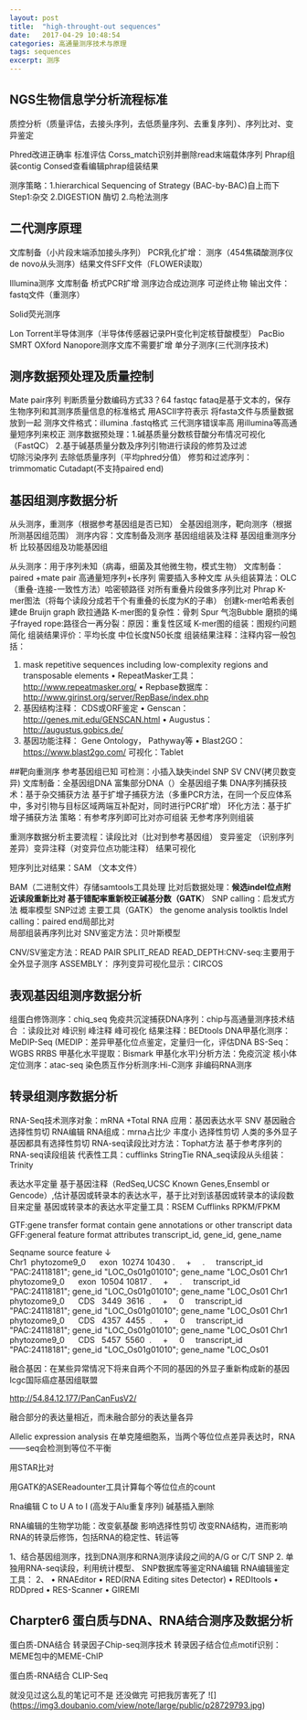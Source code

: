 ```yaml
---
layout: post
title:  "high-throught-out sequences"
date:   2017-04-29 10:48:54
categories: 高通量测序技术与原理
tags: sequences
excerpt: 测序
---
```


## NGS生物信息学分析流程标准
质控分析（质量评估，去接头序列，去低质量序列、去重复序列）、序列比对、变异鉴定


Phred改进正确率 标准评估
Corss_match识别并删除read末端载体序列
Phrap组装contig
Consed查看编辑phrap组装结果

测序策略：1.hierarchical Sequencing of Strategy (BAC-by-BAC)自上而下
Step1:杂交 2.DIGESTION 酶切 2.鸟枪法测序

## 二代测序原理
文库制备（小片段末端添加接头序列） PCR乳化扩增： 测序（454焦磷酸测序仪  de novo从头测序）结果文件SFF文件（FLOWER读取）

Illumina测序 文库制备 桥式PCR扩增 测序边合成边测序 可逆终止物 输出文件：fastq文件（重测序）

Solid荧光测序

Lon Torrent半导体测序（半导体传感器记录PH变化判定核苷酸模型）
PacBio SMRT   OXford Nanopore测序文库不需要扩增 单分子测序(三代测序技术)



## 测序数据预处理及质量控制

Mate pair序列 
判断质量分数编码方式33？64 fastqc  fataq是基于文本的，保存生物序列和其测序质量信息的标准格式 用ASCII字符表示 将fasta文件与质量数据放到一起
测序文件格式：illumina  .fastq格式
三代测序错误率高 用illumina等高通量短序列来校正
测序数据预处理：1.碱基质量分数核苷酸分布情况可视化 （FastQC） 2.基于碱基质量分数及序列引物进行读段的修剪及过滤  
切除污染序列 去除低质量序列（平均phred分值）
修剪和过滤序列：trimmomatic Cutadapt(不支持paired end)

## 基因组测序数据分析

从头测序，重测序（根据参考基因组是否已知）
全基因组测序，靶向测序（根据所测基因组范围）
测序内容：文库制备及测序 基因组组装及注释 基因组重测序分析 比较基因组及功能基因组

从头测序：用于序列未知（病毒，细菌及其他微生物，模式生物）
文库制备：paired +mate pair 高通量短序列+长序列
需要插入多种文库
从头组装算法：OLC（重叠-连接-一致性方法）哈密顿路径 对所有重叠片段做多序列比对
Phrap
K-mer图法（将每个读段分成若干个有重叠的长度为K的子串） 创建k-mer哈希表创建de Bruijn graph 欧拉通路
K-mer图的复杂性：骨刺 Spur 气泡Bubble 磨损的绳子frayed rope:路径合一再分裂：原因：重复性区域
K-mer图的组装：图规约问题 简化
组装结果评价：平均长度 中位长度N50长度 
组装结果注释：注释内容一般包括：
1. mask repetitive sequences including low-complexity regions and
transposable elements
• RepeatMasker工具： http://www.repeatmasker.org/
• Repbase数据库： http://www.girinst.org/server/RepBase/index.php
2. 基因结构注释： CDS或ORF鉴定
• Genscan： http://genes.mit.edu/GENSCAN.html
• Augustus： http://augustus.gobics.de/
3. 基因功能注释： Gene Ontology， Pathyway等
• Blast2GO： https://www.blast2go.com/ 
可视化：Tablet 


##靶向重测序
参考基因组已知 可检测：小插入缺失indel SNP SV CNV(拷贝数变异)
文库制备：全基因组DNA 富集部分DNA（）全基因组子集
DNA序列捕获技术：基于杂交捕获方法 基于扩增子捕获方法（多重PCR方法，在同一个反应体系中，多对引物与目标区域两端互补配对，同时进行PCR扩增）
环化方法：基于扩增子捕获方法
策略：有参考序列即可比对亦可组装 
      无参考序列则组装


重测序数据分析主要流程：读段比对（比对到参考基因组） 变异鉴定 （识别序列差异）变异注释（对变异位点功能注释） 结果可视化
                                                  

短序列比对结果：SAM （文本文件）

BAM（二进制文件）存储samtools工具处理
比对后数据处理：**候选indel位点附近读段重新比对
**基于错配率重新校正碱基分数（GATK****）
SNP calling：启发式方法 概率模型 SNP过滤
主要工具（GATK）  the genome analysis toolktis
Indel calling：paired end局部比对      
局部组装再序列比对
SNV鉴定方法：贝叶斯模型 

CNV/SV鉴定方法：READ PAIR
                SPLIT_READ
                READ_DEPTH:CNV-seq:主要用于全外显子测序
                ASSEMBLY：
序列变异可视化显示：CIRCOS

## 表观基因组测序数据分析

组蛋白修饰测序：chiq_seq 免疫共沉淀捕获DNA序列：chip与高通量测序技术结合 ：读段比对 峰识别 峰注释 峰可视化 结果注释：BEDtools
DNA甲基化测序：MeDIP-Seq (MEDIP：差异甲基化位点鉴定，定量归一化，评估DNA
BS-Seq：WGBS RRBS 甲基化水平提取：Bismark
甲基化水平)分析方法：免疫沉淀
核小体定位测序：atac-seq
染色质互作分析测序:Hi-C测序
非编码RNA测序

## 转录组测序数据分析
RNA-Seq技术测序对象：mRNA +Total RNA
应用：基因表达水平 SNV 基因融合 选择性剪切 RNA编辑
RNA组成：mrna占比少 丰度小
选择性剪切   人类的多外显子基因都具有选择性剪切
RNA-seq读段比对方法：Tophat方法
基于参考序列的RNA-seq读段组装
代表性工具：cufflinks  StringTie
RNA_seq读段从头组装：Trinity

表达水平定量
基于基因注释（RedSeq,UCSC Known Genes,Ensembl or Gencode）,估计基因或转录本的表达水平，基于比对到该基因或转录本的读段数目来定量
基因或转录本的表达水平定量工具：RSEM Cufflinks
RPKM/FPKM

GTF:gene transfer format contain gene annotations or other transcript data
GFF:general feature format 
attributes  transcript_id, gene_id, gene_name

Seqname      source     feature 
↓           
Chr1  phytozome9_0      exon  10274 10430 .     +     .     transcript_id "PAC:24118181"; gene_id "LOC_Os01g01010"; gene_name "LOC_Os01
Chr1  phytozome9_0      exon  10504 10817 .     +     .     transcript_id "PAC:24118181"; gene_id "LOC_Os01g01010"; gene_name "LOC_Os01
Chr1  phytozome9_0      CDS   3449  3616  .     +     0     transcript_id "PAC:24118181"; gene_id "LOC_Os01g01010"; gene_name "LOC_Os01
Chr1  phytozome9_0      CDS   4357  4455  .     +     0     transcript_id "PAC:24118181"; gene_id "LOC_Os01g01010"; gene_name "LOC_Os01
Chr1  phytozome9_0      CDS   5457  5560  .     +     0     transcript_id "PAC:24118181"; gene_id "LOC_Os01g01010"; gene_name "LOC_Os01

融合基因：在某些异常情况下将来自两个不同的基因的外显子重新构成新的基因
Icgc国际癌症基因组联盟 

http://54.84.12.177/PanCanFusV2/

融合部分的表达量相近，而未融合部分的表达量各异

Allelic expression analysis 
在单克隆细胞系，当两个等位位点差异表达时，RNA——seq会检测到等位不平衡


用STAR比对 

用GATK的ASEReadounter工具计算每个等位位点的count


Rna编辑
C to U  A to I (高发于Alu重复序列) 碱基插入删除

RNA编辑的生物学功能：改变氨基酸 影响选择性剪切 改变RNA结构，进而影响RNA的转录后修饰，包括RNA的稳定性、转运等

1、结合基因组测序，找到DNA测序和RNA测序读段之间的A/G or C/T SNP
2. 单独用RNA-seq读段，利用统计模型、 SNP数据库等鉴定RNA编辑 
RNA编辑鉴定工具：
2、
• RNAEditor
• RED(RNA Editing sites Detector)
• REDItools
• RDDpred
• RES-Scanner
• GIREMI 

## Charpter6 蛋白质与DNA、RNA结合测序及数据分析 
蛋白质-DNA结合
转录因子Chip-seq测序技术
转录因子结合位点motif识别：MEME包中的MEME-ChIP


蛋白质-RNA结合
CLIP-Seq

就没见过这么乱的笔记可不是  还没做完  可把我厉害死了 
![] (https://img3.doubanio.com/view/note/large/public/p28729793.jpg)

